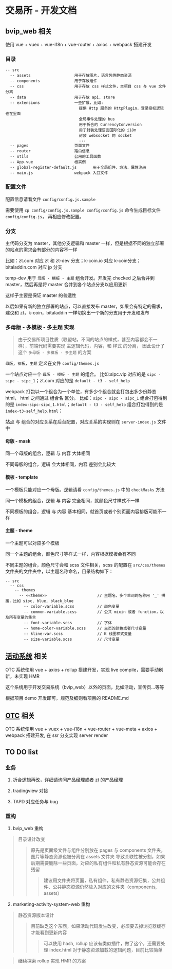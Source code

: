 # 交易所 - 开发文档

## bvip_web 相关

使用 vue + vuex + vue-i18n + vue-router + axios + webpack 搭建开发

### 目录
```
-- src
  -- assets                   用于存放图片，语言包等静态资源
  -- components               用于存放组件
  -- css                      用于存放 css 样式文件，本项目 css 与 vue 文件分离
  -- data                     用于存放 api, store
  -- extensions               一些扩展，比如:
                                提供 Http 服务的 HttpPlugin，登录授权逻辑也在里面
                                全局事件处理的 bus
                                用于折合的 CurrencyConversion
                                用于封装处理语言国际化的 i18n
                                封装 websocket 的 socket
                                ...
  -- pages                    页面文件
  -- router                   路由信息
  -- utils                    公用的工具函数
  -- App.vue                  根实例
  -- global-register-default.js       用于全局组件，方法，属性注册
  -- main.js                  webpack 入口文件
```

### 配置文件

配置信息请看文件 `config/config.js.sample`

需要使用 `cp config/config.js.sample config/config.js` 命令生成目标文件 `config/config.js`，
再相应修改配置。

### 分支

主代码分支为 master，其他分支逻辑和 master 一样，但是根据不同的独立部署的站点的需求会有部分的内容不一样

比如：zt.com 对应 zt 和 zt-dev 分支；k-coin.io 对应 k-coin分支；bitaladdin.com 对应 jp 分支

temp-dev 用于 `母版 - 模板 - 主题` 组合开发。开发完 checked 之后合并到 master，然后再是将 master 合并到各个站点分支以应用更新

这样子主要是保证 master 的普适性

以后如果有新的独立部署的站点，可以直接发布 master，如果会有特定的需求，建议和 zt，k-coin，bitaladdin 一样切换出一个新的分支用于开发和发布


### 多母版 - 多模板 - 多主题 实现

> 由于交易所项目性质（联盟站，不同的站点的样式，甚至内容都会不一样），前端代码需要实现 主逻辑代码，内容，和 样式 的分离，
> 因此设计了这个 `多母版 - 多模板 - 多主题` 的方案

`母版`，`模板`，`主题` 定义在文件 `config/themes.js`

一个站点对应一个 `母版 - 模板 - 主题` 的组合。
比如:sipc.vip 对应的是 `sipc - sipc - sipc_1`；zt.com 对应的是 `default - t3 - self_help`

webpack 打包以一个组合为一个单位，有多少个组合就会打包出多少份静态 html， html 之间通过 组合名 区分。
比如：`sipc - sipc - sipc_1` 组合打包得到的是 `index-sipc-sipc_1.html`；`default - t3 - self_help` 组合打包得到的是 `index-t3-self_help.html`；

站点 与 组合的对应关系在后台配置，对应关系的实现则在 `server-index.js` 文件中

#### 母版 - mask

同一个母版的组合，逻辑 与 内容 大体相同

不同母版的组合，逻辑 会大体相同，内容 差别会比较大

#### 模板 - template

一个模板只能对应一个母版。逻辑请看 `config/themes.js` 中的 `checkMasks` 方法

同一个模板的组合，逻辑 与 内容 完全相同，就颜色尺寸样式不一样

不同模板的组合，逻辑 与 内容 基本相同，就首页或者个别页面内容排版可能不一样

#### 主题 - theme

一个主题可以对应多个模板

同一个主题的组合，颜色尺寸等样式一样，内容根据模板会有不同

不同主题的组合，颜色尺寸会和 scss 文件相关，scss 的配置在 `src/css/themes` 文件夹的文件夹中，以主题名称命名，目录结构如下：
```
-- src
  -- css
    -- themes
      -- <<theme>>                      // 主题名，多个单词的名称用 '_' 拼接，比如 sipc, blue, black_blue
        -- color-variable.scss          // 颜色变量
        -- common-variable.scss         // 公共 mixin 或者 function，以及所有变量的集合
        -- font-variable.scss           // 字体
        -- home-color-variable.scss     // 主页的颜色或者尺寸变量
        -- kline-var.scss               // K 线图样式变量
        -- size-variable.scss           // 尺寸变量
```

## [活动系统](https://dev.tencent.com/u/zhangzhea/p/marketing-activity-system-web) 相关

OTC 系统使用 vue + axios + rollup 搭建开发，实现 live compile，需要手动刷新，未实现 HMR

这个系统用于开发交易系统（bvip_web）以外的页面，比如活动，宣传页...等等

根据项目 demo 开发即可，规范及细则看项目的 README.md

## [OTC](https://dev.tencent.com/u/zhangzhea/p/otc-web) 相关

OTC 系统使用 vue + vuex + vue-i18n + vue-router + vue-meta + axios + webpack 搭建开发, 在 ssr 分支实现 server render

## TO DO list

### 业务

1. 折合逻辑再改，详细请询问产品经理或者 zt 的产品经理

2. tradingview 对接

3. TAPD 对应任务与 bug

### 重构

1. bvip_web 重构

> 目录设计改变
>> 原先是页面级文件与组件分别放在 pages 与 components 文件夹，图片等静态资源也被分离在 assets 文件夹
导致关联性被分割，如果后期需要删除一些页面，对应的私有组件和私有静态资源可能会存在残留
>>> 建议用文件夹将页面，私有组件，私有静态资源归集，公共组件、公共静态资源仍然放入对应的文件夹（components, assets）

2. marketing-activity-system-web 重构

> 静态资源版本设计
>> 目前缺乏这个东西，如果活动代码发生改变，必须要去掉浏览器缓存才能看到更新内容
>>> 可以使用 hash, rollup 应该有类似插件，做了这个，还需要处理 index.html 对于静态资源加载的逻辑问题，目前比较简单

> 继续探索 rollup 实现 HMR 的方案

